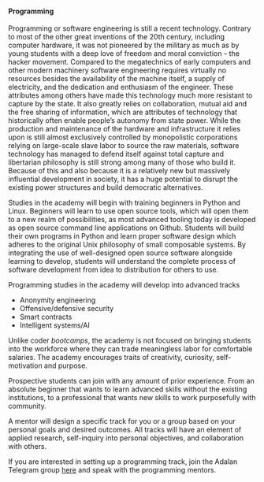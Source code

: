 #### Programming

Programming or software engineering is still a recent technology. Contrary to most of the other great inventions of the 20th century, including computer hardware,
it was not pioneered by the military as much as by young students with a deep love of freedom and moral conviction – the hacker movement.
Compared to the megatechnics of early computers and other modern machinery software engineering requires virtually no resources besides the availability of the machine itself,
a supply of electricity, and the dedication and enthusiasm of the engineer. These attributes among others have made this technology much more resistant to capture by the state.
It also greatly relies on collaboration, mutual aid and the free sharing of information, which are attributes of technology that historically often enable people’s autonomy from state power.
While the production and maintenance of the hardware and infrastructure it relies upon is still almost exclusively controlled by monopolistic corporations relying on large-scale slave labor
to source the raw materials, software technology has managed to defend itself against total capture and libertarian philosophy is still strong among many of those who build it.
Because of this and also because it is a relatively new but massively influential development in society, it has a huge potential to disrupt the existing power structures and build democratic alternatives.

Studies in the academy will begin with training beginners in Python and Linux. Beginners will learn to use open source tools, which will open them to a new realm of possibilities, as most advanced tooling today is developed as open source command line applications on Github. Students will build their own programs in Python and learn proper software design which adheres to the original Unix philosophy of small composable systems. By integrating the use of well-designed open source software alongside learning to develop, students will understand the complete process of software development from idea to distribution for others to use.

Programming studies in the academy will develop into advanced tracks
- Anonymity engineering
- Offensive/defensive security
- Smart contracts
- Intelligent systems/AI

Unlike coder *bootcamps*, the academy is not focused on bringing students into the workforce where they can trade meaningless labor for comfortable salaries.
The academy encourages traits of creativity, curiosity, self-motivation and purpose.

Prospective students can join with any amount of prior experience. From an absolute beginner that wants to learn advanced skills without the existing institutions, to a professional that wants new skills to work purposefully with community.

A mentor will design a specific track for you or a group based on your personal goals and desired outcomes. All tracks will have an element of applied research, self-inquiry into personal objectives, and collaboration with others.

If you are interested in setting up a programming track, join the Adalan Telegram group [here](https://t.me/adalancommunity) and speak with the programming mentors.
